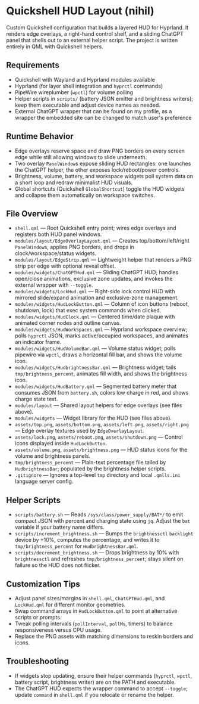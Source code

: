 # Quickshell HUD Layout (nihil)

Custom Quickshell configuration that builds a layered HUD for Hyprland. It renders edge overlays, a right-hand control shelf, and a sliding ChatGPT panel that shells out to an external helper script. The project is written entirely in QML with Quickshell helpers.

## Requirements
- Quickshell with Wayland and Hyprland modules available
- Hyprland (for layer shell integration and `hyprctl` commands)
- PipeWire wireplumber (`wpctl`) for volume polling
- Helper scripts in `scripts/` (battery JSON emitter and brightness writers); keep them executable and adjust device names as needed.
- External ChatGPT wrapper that can be found on my profile, as a wrapper the embedded site can be changed to match user's preference

## Runtime Behavior
- Edge overlays reserve space and draw PNG borders on every screen edge while still allowing windows to slide underneath.
- Two overlay `PanelWindow`s expose sliding HUD rectangles: one launches the ChatGPT helper, the other exposes lock/reboot/power controls.
- Brightness, volume, battery, and workspace widgets poll system data on a short loop and redraw minimalist HUD visuals.
- Global shortcuts (Quickshell `GlobalShortcut`) toggle the HUD widgets and collapse them automatically on workspace switches.

## File Overview
- `shell.qml` — Root Quickshell entry point; wires edge overlays and registers both HUD panel windows.
- `modules/layout/EdgeOverlayLayout.qml` — Creates top/bottom/left/right `PanelWindow`s, applies PNG borders, and drops in clock/workspace/status widgets.
- `modules/layout/EdgeStrip.qml` — Lightweight helper that renders a PNG strip per edge with optional reveal offset.
- `modules/widgets/ChatGPTHud.qml` — Sliding ChatGPT HUD; handles open/close animations, exclusive zone updates, and invokes the external wrapper with `--toggle`.
- `modules/widgets/LockHud.qml` — Right-side lock control HUD with mirrored slide/expand animation and exclusive-zone management.
- `modules/widgets/HudLockButton.qml` — Column of icon buttons (reboot, shutdown, lock) that exec system commands when clicked.
- `modules/widgets/HudClock.qml` — Centered time/date plaque with animated corner nodes and outline canvas.
- `modules/widgets/HudWorkSpaces.qml` — Hyprland workspace overview; polls `hyprctl` JSON, marks active/occupied workspaces, and animates an indicator frame.
- `modules/widgets/HudVolumeBar.qml` — Volume status widget; polls pipewire via `wpctl`, draws a horizontal fill bar, and shows the volume icon.
- `modules/widgets/HudbrightnessBar.qml` — Brightness widget; tails `tmp/brightness_percent`, animates fill width, and shows the brightness icon.
- `modules/widgets/HudBattery.qml` — Segmented battery meter that consumes JSON from `battery.sh`, colors low charge in red, and shows charge state text.
- `modules/layout` — Shared layout helpers for edge overlays (see files above).
- `modules/widgets` — Widget library for the HUD (see files above).
- `assets/top.png`, `assets/bottom.png`, `assets/left.png`, `assets/right.png` — Edge overlay textures used by `EdgeOverlayLayout`.
- `assets/lock.png`, `assets/reboot.png`, `assets/shutdown.png` — Control icons displayed inside `HudLockButton`.
- `assets/volume.png`, `assets/brightness.png` — HUD status icons for the volume and brightness panels.
- `tmp/brightness_percent` — Plain-text percentage file tailed by `HudbrightnessBar`; populated by the brightness helper scripts.
- `.gitignore` — Ignores a top-level `tmp` directory and local `.qmlls.ini` language server config.

## Helper Scripts
- `scripts/battery.sh` — Reads `/sys/class/power_supply/BAT*/` to emit compact JSON with percent and charging state using `jq`. Adjust the `bat` variable if your battery name differs.
- `scripts/increment_brightness.sh` — Bumps the `brightnessctl` `backlight` device by +10%, computes the percentage, and writes it to `tmp/brightness_percent` for `HudbrightnessBar.qml`.
- `scripts/decrement_brightness.sh` — Drops brightness by 10% with `brightnessctl` and refreshes `tmp/brightness_percent`; stays silent on failure so the HUD does not flicker.

## Customization Tips
- Adjust panel sizes/margins in `shell.qml`, `ChatGPTHud.qml`, and `LockHud.qml` for different monitor geometries.
- Swap command arrays in `HudLockButton.qml` to point at alternative scripts or prompts.
- Tweak polling intervals (`pollInterval`, `pollMs`, timers) to balance responsiveness versus CPU usage.
- Replace the PNG assets with matching dimensions to reskin borders and icons.

## Troubleshooting
- If widgets stop updating, ensure their helper commands (`hyprctl`, `wpctl`, battery script, brightness writer) are on the PATH and executable.
- The ChatGPT HUD expects the wrapper command to accept `--toggle`; update `command` in `shell.qml` if you relocate or rename the helper.

